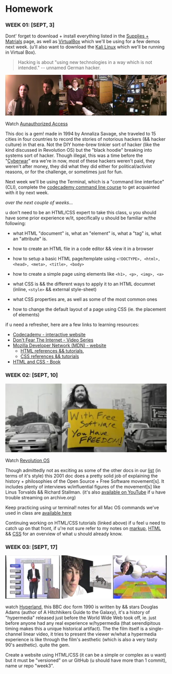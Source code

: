 # Homework

### WEEK 01: [SEPT, 3]

Dont' forget to download + install everything listed in the [Supplies + Matrials](supplies.md) page, as well as [VirtualBox](https://www.virtualbox.org/) which we'll be using for a few demos next week. (u'll also want to download the [Kali Linux](https://www.kali.org/downloads/) which we'll be running in Virtual Box).

> Hacking is about "using new technologies in a way which is not intended." -- unnamed German hacker.

[![Aunauthorized Access](imgs/unauthorized-access.jpg)](https://archive.org/details/UnauthorizedAccess)

Watch [Aunauthorized Access](https://archive.org/details/UnauthorizedAccess)

This doc is a gem! made in 1994 by Annaliza Savage, she traveled to 15 cities in four countries to record the stories of notorious hackers (&& hacker culture) in that era. Not the DIY home-brew tinkier sort of hacker (like the kind discussed in Revolution OS) but the "black hoodie" breaking into systems sort of hacker. Though illegal, this was a time before the "[Cyberwar](https://www.viceland.com/en_us/show/cyberwar)" era we're in now, most of these hackers weren't paid, they weren't after money, they did what they did either for political/activist reasons, or for the challenge, or sometimes just for fun.

Next week we'll be using the Terminal, which is a "command line interface" (CLI), complete the [codecademy command line course](https://www.codecademy.com/learn/learn-the-command-line) to get acquainted with it by next week.

*over the next couple of weeks...*

u don't need to be an HTML/CSS expert to take this class, u you should have some prior experience w/it, specifically u should be familiar w/the following:

- what HTML "document" is, what an "element" is, what a "tag" is, what an "attribute" is.
- how to create an HTML file in a code editor && view it in a browser
- how to setup a basic HTML page/template using `<!DOCTYPE>, <html>, <head>, <meta>, <title>, <body>`
- how to create a simple page using elements like `<h1>, <p>, <img>, <a>`

- what CSS is && the different ways to apply it to an HTML documnet (inline, `<style>` && external style-sheet)
- what CSS properties are, as well as some of the most common ones
- how to change the default layout of a page using CSS (ie. the placement of elements)

if u need a refresher, here are a few links to learning resources:

- [Codecademy - interactive website](https://www.codecademy.com/catalog/language/html-css)
- [Don't Fear The Internet - Video Series](http://dontfeartheinternet.com/)
- [Mozilla Developer Network (MDN) - website](https://developer.mozilla.org/en-US/)
  - [HTML references && tutorials](https://developer.mozilla.org/en-US/docs/Web/HTML),
  - [CSS references && tutorials](https://developer.mozilla.org/en-US/docs/Web/CSS)
- [HTML and CSS - Book](http://www.htmlandcssbook.com/)


### WEEK 02: [SEPT, 10]

[![Revolution OS](imgs/revolution-os.png)](https://archive.org/details/RevolutionOS)

Watch [Revolution OS](https://archive.org/details/RevolutionOS)

Though  admittedly  not as exciting as some of the other docs in our [list](links.md) (in terms of it's style) this 2001 doc does a pretty solid job of explaining the history + philosophies of the Open Source + Free Software movement[s]. It includes plenty of interviews w/influential figures of the movement[s] like Linus Torvalds && Richard Stallman. (it's also [available on YouTube](https://www.youtube.com/watch?v=4vW62KqKJ5A) if u have trouble streaming on archive.org)

Keep practicing using ur terminal! notes for all Mac OS commands we've used in class are [available here](notes/command-line/README.md)

Continuing working on HTML/CSS tutorials (linked above) if u feel u need to catch up on that front, if u're not sure refer to my notes on [markup](notes/markup/README.md), [HTML](notes/html/README.md) && [CSS](notes/css/README.md) for an overview of what u should already know.

### WEEK 03: [SEPT, 17]

[![hyperland](imgs/hyperland.jpg)](https://archive.org/details/DouglasAdams-Hyperland)

watch [Hyperland](https://archive.org/details/DouglasAdams-Hyperland), this BBC doc form 1990 is written by && stars Douglas Adams (author of A Hitchhikers Guide to the Galaxy), it's a history of "hypermedia" released just before the World Wide Web took off, ie. just before anyone had any real experience w/hypermedia (that serendipitous timing makes this a unique historical artifact). The the film itself is a single-channel linear video, it tries to present the viewer w/what a hypermedia experience is like through the film's aesthetic (which is also a very tasty 90's aesthetic). quite the gem.

Create a website using HTML/CSS (it can be a simple or complex as u want) but it must be "versioned" on ur GitHub (u should have more than 1 commit), name ur repo "week3".
